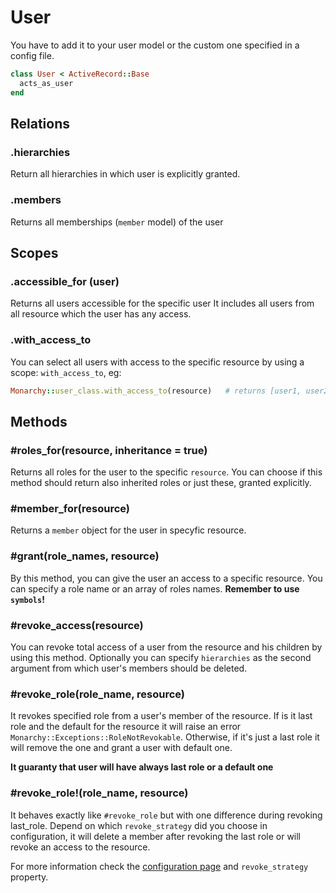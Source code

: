 # User

You have to add it to your user model or the custom one specified in a config file.

``` ruby
class User < ActiveRecord::Base
  acts_as_user
end
```

## Relations

### .hierarchies
Return all hierarchies in which user is explicitly granted.

### .members
Returns all memberships (`member` model) of the user

## Scopes

### .accessible_for (user)
Returns all users accessible for the specific user
It includes all users from all resource which the user has any access.

### .with_access_to
You can select all users with access to the specific resource by using a scope: `with_access_to`, eg:
``` ruby
Monarchy::user_class.with_access_to(resource)   # returns [user1, user2, user5]
```

## Methods

### #roles_for(resource, inheritance = true)
Returns all roles for the user to the specific `resource`.
You can choose if this method should return also inherited roles or just these, granted explicitly.

### #member_for(resource)
Returns a `member` object for the user in specyfic resource.

### #grant(role_names, resource)
By this method, you can give the user an access to a specific resource.
You can specify a role name or an array of roles names.
**Remember to use `symbols`!**

### #revoke_access(resource)
You can revoke total access of a user from the resource and his children by using this method.
Optionally you can specify `hierarchies` as the second argument from which user's members should be deleted.

### #revoke_role(role_name, resource)
It revokes specified role from a user's member of the resource.
If is it last role and the default for the resource it will raise an error `Monarchy::Exceptions::RoleNotRevokable`. Otherwise, if it's just a last role it will remove the one and grant a user with default one.

**It guaranty that user will have always last role or a default one**

### #revoke_role!(role_name, resource)
It behaves exactly like `#revoke_role` but with one difference during revoking last_role.
Depend on which `revoke_strategy` did you choose in configuration,
it will delete a member after revoking the last role or will revoke an access to the resource.

For more information check the [configuration page](https://github.com/Exelord/Monarchy/wiki/Configuration) and `revoke_strategy` property.
